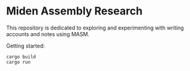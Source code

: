 # Miden Assembly Research

This repository is dedicated to exploring and experimenting with writing accounts and notes using MASM.


Getting started:
```
cargo build
cargo run
```